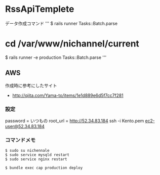 # RssApiTemplete

データ作成コマンド
'''
$ rails runner Tasks::Batch.parse

# cd /var/www/nichannel/current
$ rails runner -e production Tasks::Batch.parse
'''

## AWS
作成時に参考にしたサイト

- http://qiita.com/Yama-to/items/1e1d889e6d5f7cc7f281

### 設定
password = いつもの
root_url = http://52.34.83.184
ssh -i Kento.pem ec2-user@52.34.83.184

### コマンドメモ
```
$ sudo su nichennale
$ sudo service mysqld restart
$ sudo service nginx restart

$ bundle exec cap production deploy
```